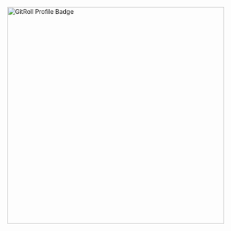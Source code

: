 

<a href="https://gitroll.io/profile/uEYBeQmpK8LQdxyyFmiTOicIEPrG2" target="_blank"><img src="https://gitroll.io/api/badges/profiles/v1/uEYBeQmpK8LQdxyyFmiTOicIEPrG2" alt="GitRoll Profile Badge" style="width: 500px;" target="_blank"/></a>

<!--
**Devansh-Baghel/Devansh-Baghel** is a ✨ _special_ ✨ repository because its `README.md` (this file) appears on your GitHub profile.

Here are some ideas to get you started:

- 🔭 I’m currently working on ...
- 🌱 I’m currently learning ...
- 👯 I’m looking to collaborate on ...
- 🤔 I’m looking for help with ...
- 💬 Ask me about ...
- 📫 How to reach me: ...
- 😄 Pronouns: ...
- ⚡ Fun fact: ...
-->
